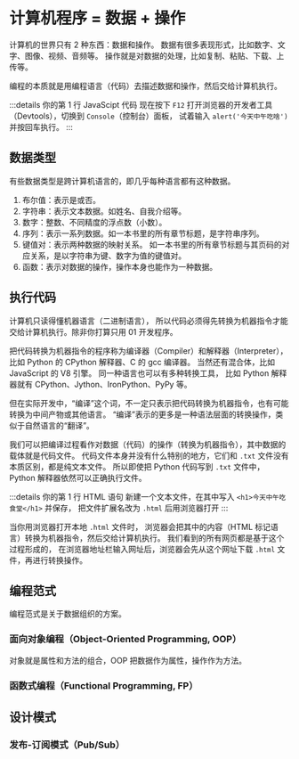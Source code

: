 # 计算机程序 = 数据 + 操作

计算机的世界只有 2 种东西：数据和操作。
数据有很多表现形式，比如数字、文字、图像、视频、音频等。
操作就是对数据的处理，比如复制、粘贴、下载、上传等。

编程的本质就是用编程语言（代码）去描述数据和操作，然后交给计算机执行。

:::details 你的第 1 行 JavaScipt 代码
现在按下 `F12` 打开浏览器的开发者工具（Devtools），切换到 `Console`（控制台）面板，
试着输入 `alert('今天中午吃啥')` 并按回车执行。
:::

## 数据类型

有些数据类型是跨计算机语言的，即几乎每种语言都有这种数据。

1. 布尔值：表示是或否。
2. 字符串：表示文本数据。如姓名、自我介绍等。
3. 数字：整数、不同精度的浮点数（小数）。
4. 序列：表示一系列数据。如一本书里的所有章节标题，是字符串序列。
5. 键值对：表示两种数据的映射关系。
   如一本书里的所有章节标题与其页码的对应关系，是以字符串为键、数字为值的键值对。
6. 函数：表示对数据的操作，操作本身也能作为一种数据。

## 执行代码

计算机只读得懂机器语言（二进制语言），
所以代码必须得先转换为机器指令才能交给计算机执行。<Hide>除非你打算只用 01 开发程序。</Hide>

把代码转换为机器指令的程序称为编译器（Compiler）和解释器（Interpreter），
比如 Python 的 CPython 解释器、C 的 gcc 编译器。
当然还有混合体，比如 JavaScript 的 V8 引擎。
同一种语言也可以有多种转换工具，
比如 Python 解释器就有 CPython、Jython、IronPython、PyPy 等。

但在实际开发中，“编译”这个词，不一定只表示把代码转换为机器指令，也有可能转换为中间产物或其他语言。
“编译”表示的更多是一种语法层面的转换操作，类似于自然语言的“翻译”。

我们可以把编译过程看作对数据（代码）的操作（转换为机器指令），其中数据的载体就是代码文件。
代码文件本身并没有什么特别的地方，它们和 `.txt` 文件没有本质区别，都是纯文本文件。
所以即使把 Python 代码写到 `.txt` 文件中，Python 解释器依然可以正确执行文件。

:::details 你的第 1 行 HTML 语句
新建一个文本文件，在其中写入 `<h1>今天中午吃食堂</h1>` 并保存，
把文件扩展名改为 `.html` 后用浏览器打开
:::

当你用浏览器打开本地 `.html` 文件时，
浏览器会把其中的内容（HTML 标记语言）转换为机器指令，然后交给计算机执行。
我们看到的所有网页都是基于这个过程形成的，
在浏览器地址栏输入网址后，浏览器会先从这个网址下载 `.html` 文件，再进行转换操作。

## 编程范式

编程范式是关于数据组织的方案。

### 面向对象编程（Object-Oriented Programming, OOP）

对象就是属性和方法的组合，OOP 把数据作为属性，操作作为方法。

### 函数式编程（Functional Programming, FP）

## 设计模式

### 发布-订阅模式（Pub/Sub）
